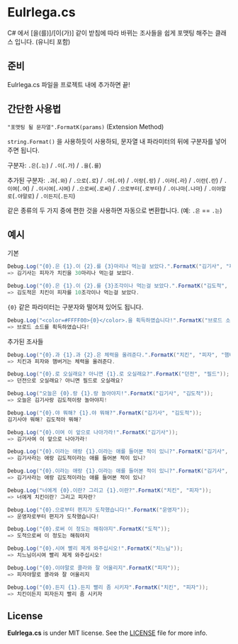 
# Eulrlega.cs

C# 에서 [을(를)]/[이(가)] 같이 받침에 따라 바뀌는 조사들을 쉽게 포맷팅 해주는 클래스 입니다. (유니티 포함)


준비
-----------
Eulrlega.cs 파일을 프로젝트 내에 추가하면 끝!

간단한 사용법
-----------
```"포맷팅 될 문자열".FormatK(params)``` (Extension Method)

```string.Format()``` 을 사용하듯이 사용하되, 문자열 내 파라미터의 뒤에 구분자를 넣어주면 됩니다.

구분자: `.은`(`.는`) / `.이`(`.가`) / `.을`(`.를`) 

추가된 구분자: `.과`(`.와`) / `.으로`(`.로`) / `.아`(`.야`) / `.이랑`(`.랑`) / `.이라`(`.라`) / `.이란`(`.란`) / `.이여`(`.여`) / `.이시여`(`.시여`) / `.으로써`(`.로써`) / `.으로부터`(`.로부터`) / `.이나마`(`.나마`) / `.이야말로`(`.야말로`) / `.이든지`(`.든지`)

같은 종류의 두 가지 중에 편한 것을 사용하면 자동으로 변환합니다. (예: `.은` == `.는`)

예시
-----------
기본
```csharp
Debug.Log("{0}.은 {1}.이 {2}.를 {3}마리나 먹는걸 보았다.".FormatK("김기사", "피자", "치킨", 30));
=> 김기사는 피자가 치킨을 30마리나 먹는걸 보았다.
```

```csharp
Debug.Log("{0}.은 {1}.이 {2}.를 {3}조각이나 먹는걸 보았다.".FormatK("김도적", "치킨", "피자", 10));
=> 김도적은 치킨이 피자를 10조각이나 먹는걸 보았다.
```

`{0}` 같은 파라미터는 구분자와 떨어져 있어도 됩니다.
```csharp
Debug.Log("<color=#FFFF00>{0}</color>.을 획득하였습니다!".FormatK("브로드 소드"));
=> 브로드 소드를 획득하였습니다!
```

추가된 조사들
```csharp
Debug.Log("{0}.과 {1}.과 {2}.은 체력을 올려준다.".FormatK("치킨", "피자", "햄버거"));
=> 치킨과 피자와 햄버거는 체력을 올려준다.
```

```csharp
Debug.Log("{0}.로 오실래요? 아니면 {1}.로 오실래요?".FormatK("던전", "필드"));
=> 던전으로 오실래요? 아니면 필드로 오실래요?
```

```csharp
Debug.Log("오늘은 {0}.랑 {1}.랑 놀아야지!".FormatK("김기사", "김도적"));
=> 오늘은 김기사랑 김도적이랑 놀아야지!
```

```csharp
Debug.Log("{0}.야 뭐해? {1}.야 뭐해?".FormatK("김기사", "김도적"));
김기사야 뭐해? 김도적아 뭐해?
```

```csharp
Debug.Log("{0}.이여 이 앞으로 나아가라!".FormatK("김기사"));
=> 김기사여 이 앞으로 나아가라!
```

```csharp
Debug.Log("{0}.이라는 애랑 {1}.이라는 애를 들어본 적이 있니?".FormatK("김기사", "김도적"));
=> 김기사라는 애랑 김도적이라는 애를 들어본 적이 있니?
```

```csharp
Debug.Log("{0}.이라는 애랑 {1}.이라는 애를 들어본 적이 있니?".FormatK("김기사", "김도적"));
=> 김기사라는 애랑 김도적이라는 애를 들어본 적이 있니?
```

```csharp
Debug.Log("너에게 {0}.이란? 그리고 {1}.이란?".FormatK("치킨", "피자"));
=> 너에게 치킨이란? 그리고 피자란?
```

```csharp
Debug.Log("{0}.으로부터 편지가 도착했습니다!".FormatK("운영자"));
=> 운영자로부터 편지가 도착했습니다!
```

```csharp
Debug.Log("{0}.로써 이 정도는 해줘야지".FormatK("도적"));
=> 도적으로써 이 정도는 해줘야지
```

```csharp
Debug.Log("{0}.시여 빨리 제게 와주십시오!".FormatK("치느님"));
=> 치느님이시여 빨리 제게 와주십시오!
```

```csharp
Debug.Log("{0}.이야말로 콜라와 잘 어울리지".FormatK("피자"));
=> 피자야말로 콜라와 잘 어울리지
```

```csharp
Debug.Log("{0}.든지 {1}.든지 빨리 좀 시키자".FormatK("치킨", "피자"));
=> 치킨이든지 피자든지 빨리 좀 시키자
```

License
-------
**Eulrlega.cs** is under MIT license. See the [LICENSE](LICENSE) file for more info.
